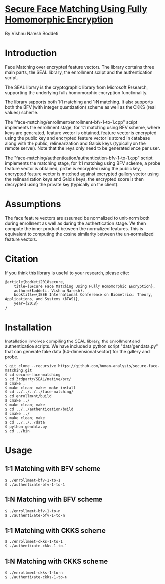 # [Secure Face Matching Using Fully Homomorphic Encryption](https://arxiv.org/abs/1805.00577)

By Vishnu Naresh Boddeti

# Introduction
Face Matching over encrypted feature vectors. The library contains three main parts, the SEAL library, the enrollment script and the authentication script.

The SEAL library is the cryptographic library from Microsoft Research, supporting the underlying fully homomorphic encryption functionality.

The library supports both 1:1 matching and 1:N matching. It also supports both the BFV (with integer quantization) scheme as well as the CKKS (real values) scheme.

The "face-matching/enrollment/enrollment-bfv-1-to-1.cpp" script implements the enrollment stage, for 1:1 matching using BFV scheme, where keys are generated, feature vector is obtained, feature vector is encrypted using the public key and encrypted feature vector is stored in database along with the public, relinearization and Galois keys (typically on the remote server). Note that the keys only need to be generated once per user.

The "face-matching/authentication/authentication-bfv-1-to-1.cpp" script implements the matching stage, for 1:1 matching using BFV scheme, a probe feature vector is obtained, probe is encrypted using the public key, encrypted feature vector is matched against encrypted gallery vector using the relinearization keys and Galois keys, the encrypted score is then decrypted using the private key (typically on the client).

# Assumptions
The face feature vectors are assumed be normalized to unit-norm both during enrollment as well as during the authentication stage. We then compute the inner product between the normalized features. This is equivalent to computing the cosine similarity between the un-normalized feature vectors.

# Citation

If you think this library is useful to your research, please cite:

    @article{boddeti2018secure,
        title={Secure Face Matching Using Fully Homomorphic Encryption},
        author={Boddeti, Vishnu Naresh},
        booktitle={IEEE International Conference on Biometrics: Theory, Applications, and Systems (BTAS)},
        year={2018}
	}

# Installation

Installation involves compiling the SEAL library, the enrollment and authentication scripts. We have included a python script "data/gendata.py" that can generate fake data (64-dimensional vector) for the gallery and probe.

~~~~
$ git clone --recursive https://github.com/human-analysis/secure-face-matching.git
$ cd secure-face-matching
$ cd 3rdparty/SEAL/native/src/
$ cmake .
$ make clean; make; make install
$ cd ../../../../face-matching/
$ cd enrollment/build
$ cmake ../
$ make clean; make
$ cd ../../authentication/build
$ cmake ../
$ make clean; make
$ cd ../../../data
$ python gendata.py
$ cd ../bin
~~~~

# Usage

## 1:1 Matching with BFV scheme
~~~~
$ ./enrollment-bfv-1-to-1
$ ./authenticate-bfv-1-to-1
~~~~

## 1:N Matching with BFV scheme
~~~~
$ ./enrollment-bfv-1-to-n
$ ./authenticate-bfv-1-to-n
~~~~

## 1:1 Matching with CKKS scheme
~~~~
$ ./enrollment-ckks-1-to-1
$ ./authenticate-ckks-1-to-1
~~~~

## 1:N Matching with CKKS scheme
~~~~
$ ./enrollment-ckks-1-to-n
$ ./authenticate-ckks-1-to-n
~~~~
